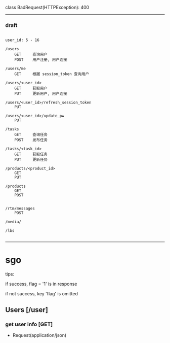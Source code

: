 
class BadRequest(HTTPException): 400


- - -
### draft
```

user_id: 5 - 16

/users
    GET     查询用户
    POST    用户注册, 用户连接
    
/users/me
    GET     根据 session_token 查询用户
    
/users/<user_id>
    GET     获取用户
    PUT     更新用户, 用户连接
    
/users/<user_id>/refresh_session_token
    PUT
    
/users/<user_id>/update_pw
    PUT

/tasks
    GET     查询任务
    POST    发布任务

/tasks/<task_id>
    GET     获取任务
    PUT     更新任务

/products/<product_id>
    GET
    PUT
    
/products
    GET
    POST


/rtm/messages
    POST

/media/
    
/lbs


```
- - -
# sgo

tips:

if success, flag = '1' is in response

if not success, key 'flag' is omitted

## Users [/user]

### get user info [GET]

+ Request(application/json)
        